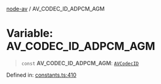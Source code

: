 [node-av](../globals.md) / AV\_CODEC\_ID\_ADPCM\_AGM

# Variable: AV\_CODEC\_ID\_ADPCM\_AGM

> `const` **AV\_CODEC\_ID\_ADPCM\_AGM**: [`AVCodecID`](../type-aliases/AVCodecID.md)

Defined in: [constants.ts:410](https://github.com/seydx/av/blob/f8631fc881b394300b1479f511d55cf1c370a87f/src/constants/constants.ts#L410)
